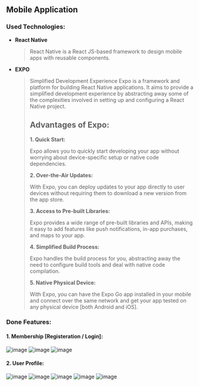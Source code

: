 ## Mobile Application

### Used Technologies:
* **React Native**
  > React Native is a React JS-based framework to design mobile apps with reusable components.

* **EXPO**
  > Simplified Development Experience Expo is a framework and platform for building React Native applications.
  > It aims to provide a simplified development experience by abstracting away some of the complexities involved in setting up and
  > configuring a React Native project.
  >
  > Advantages of Expo:
  > ------------------
  > **1. Quick Start:**
  >
  >    Expo allows you to quickly start developing your app without worrying about device-specific setup or native code dependencies.
  >
  > **2. Over-the-Air Updates:**
  >
  >    With Expo, you can deploy updates to your app directly to user devices without requiring them to download a new version from the app store.
  >
  > **3. Access to Pre-built Libraries:**
  >   
  >    Expo provides a wide range of pre-built libraries and APIs, making it easy to add features like push notifications, in-app purchases, and maps to your app.
  >
  > **4. Simplified Build Process:**
  >
  >    Expo handles the build process for you, abstracting away the need to configure build tools and deal with native code compilation.
  >
  > **5. Native Physical Device:**
  >
  >    With Expo, you can have the Expo Go app installed in your mobile and connect over the same network and get your app tested on any physical device [both Android and iOS].

### Done Features:
#### 1.  **Membership [Registeration / Login]:**
![image](https://github.com/meh-land/Dr_Reports/assets/79084467/8459a415-4ff1-4090-91c1-282b3c87df55)
![image](https://github.com/meh-land/Dr_Reports/assets/79084467/224d7d6e-2c6b-407b-bf44-e86411b18691)
![image](https://github.com/meh-land/Dr_Reports/assets/79084467/4dcdec30-4234-47a5-b202-e5c7d73529fd)

#### 2. **User Profile:**
![image](https://github.com/meh-land/Dr_Reports/assets/79084467/efa751b2-5214-41ab-905d-a11c7ae34137)
![image](https://github.com/meh-land/Dr_Reports/assets/79084467/82bdc35e-a7ac-40ba-a8ad-b2fcd3e64521)
![image](https://github.com/meh-land/Dr_Reports/assets/79084467/2e292109-9957-45e4-b52f-6010369af636)
![image](https://github.com/meh-land/Dr_Reports/assets/79084467/b1603515-25ea-4a05-bd65-6510f506c30a)
![image](https://github.com/meh-land/Dr_Reports/assets/79084467/c15d9b2b-dbb4-4bd7-afaa-a804a6a0a573)
